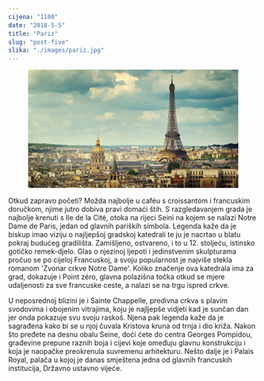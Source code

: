 ```yaml
---
cijena: "1100"
date: "2018-5-5"
title: "Pariz"
slug: "post-five"
slika: "./images/pariz.jpg"
---
```


<!-- markdownlint-disable MD033 -->

<figure class="figure">
    <img src="./images/pariz.jpg" alt="Title"/>
</figure>

Otkud zapravo početi? Možda najbolje u caféu s croissantom i
francuskim doručkom, njime jutro dobiva pravi domaći štih. S
razgledavanjem grada je najbolje krenuti s Ile de la Cité, otoka
na rijeci Seini na kojem se nalazi Notre Dame de Paris, jedan od
glavnih pariških simbola. Legenda kaže da je biskup imao viziju o
najljepšoj gradskoj katedrali te ju je nacrtao u blatu pokraj
budućeg gradilišta. Zamišljeno, ostvareno, i to u 12. stoljeću,
istinsko gotičko remek-djelo. Glas o njezinoj ljepoti i
jedinstvenim skulpturama pročuo se po cijeloj Francuskoj, a svoju
popularnost je najviše stekla romanom 'Zvonar crkve Notre Dame'.
Koliko značenje ova katedrala ima za grad, dokazuje i Point zéro,
glavna polazišna točka otkud se mjere udaljenosti za sve francuske
ceste, a nalazi se na trgu ispred crkve.

U neposrednoj blizini je i Sainte Chappelle, predivna crkva s plavim svodovima i obojenim
vitrajima, koju je najljepše vidjeti kad je sunčan dan jer onda
pokazuje svu svoju raskoš. Njena pak legenda kaže da je sagrađena
kako bi se u njoj čuvala Kristova kruna od trnja i dio križa.
Nakon što pređete na desnu obalu Seine, doći ćete do centra
Georges Pompidou, građevine prepune raznih boja i cijevi koje
omeđuju glavnu konstrukciju i koja je naopačke preokrenula
suvremenu arhitekturu. Nešto dalje je i Palais Royal, palača u
kojoj je danas smještena jedna od glavnih francuskih institucija,
Državno ustavno vijeće.
